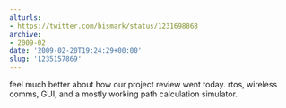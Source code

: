 ```yaml
---
alturls:
- https://twitter.com/bismark/status/1231698868
archive:
- 2009-02
date: '2009-02-20T19:24:29+00:00'
slug: '1235157869'
---
```


feel much better about how our project review went today. rtos, wireless comms, GUI, and a mostly working path calculation simulator.

